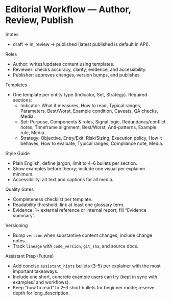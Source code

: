 # Editorial Workflow — Author, Review, Publish

States
- draft → in_review → published (latest published is default in API).

Roles
- Author: writes/updates content using templates.
- Reviewer: checks accuracy, clarity, evidence, and accessibility.
- Publisher: approves changes, version bumps, and publishes.

Templates
- One template per entity type (Indicator, Set, Strategy). Required sections:
  - Indicator: What it measures, How to read, Typical ranges, Parameters, Best/Worst, Example condition, Caveats, QA checks, Media.
  - Set: Purpose, Components & roles, Signal logic, Redundancy/conflict notes, Timeframe alignment, Best/Worst, Anti-patterns, Example rule, Media.
  - Strategy: Objective, Entry/Exit, Risk/Sizing, Execution policy, How it behaves, How to evaluate, Typical ranges, Compliance note, Media.

Style Guide
- Plain English; define jargon; limit to 4–6 bullets per section.
- Show examples before theory; include one visual per explainer minimum.
- Accessibility: alt text and captions for all media.

Quality Gates
- Completeness checklist per template.
- Readability threshold; link at least one glossary term.
- Evidence: 1+ external reference or internal report; fill “Evidence summary”.

Versioning
- Bump `version` when substantive content changes; include change notes.
- Track `lineage` with `code_version`, `git_sha`, and source docs.

Assistant Prep (Future)
- Add concise `assistant_hints` bullets (3–5) per explainer with the most important takeaways.
- Include one short, concrete example users can try (kept in sync with examples/ and workflows).
- Keep “how to read” to 2–3 short bullets for beginner mode; reserve depth for long_description.
